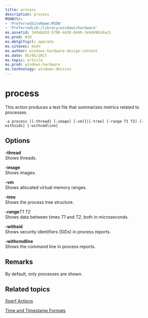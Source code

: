 ```yaml
---
title: process
description: process
MSHAttr:
- 'PreferredSiteName:MSDN'
- 'PreferredLib:/library/windows/hardware'
ms.assetid: 349abd2d-5708-4438-8448-3e9d49618ac5
ms.prod: W10
ms.mktglfcycl: operate
ms.sitesec: msdn
ms.author: windows-hardware-design-content
ms.date: 05/05/2017
ms.topic: article
ms.prod: windows-hardware
ms.technology: windows-devices
---
```


# process


This action produces a text file that summarizes metrics related to processes.

``` syntax
-a process [[-thread] [-image] [-vm]]|[-tree] [-range T1 T2] [-withsids] [-withcmdline]
```

## Options


<a href="" id="-thread"></a>**-thread**  
Shows threads.

<a href="" id="-image"></a>**-image**  
Shows images.

<a href="" id="-vm"></a>**-vm**  
Shows allocated virtual memory ranges.

<a href="" id="-tree"></a>**-tree**  
Shows the process tree structure.

<a href="" id="-ranget1-t2"></a>**-range***T1 T2*  
Shows data between times *T1* and *T2*, both in microseconds.

<a href="" id="-withsid"></a>**-withsid**  
Shows security identifiers (SIDs) in process reports.

<a href="" id="-withcmdline"></a>**-withcmdline**  
Shows the command line in process reports.

## Remarks


By default, only processes are shown.

## Related topics


[Xperf Actions](xperf-actions.md)

[Time and Timestamp Formats](time-and-timestamp-formats.md)

 

 







